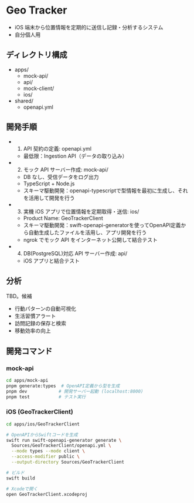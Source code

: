 # Geo Tracker

- iOS 端末から位置情報を定期的に送信し記録・分析するシステム
- 自分個人用

## ディレクトリ構成

- apps/
  - mock-api/
  - api/
  - mock-client/
  - ios/
- shared/
  - openapi.yml

## 開発手順

- 1. API 契約の定義: openapi.yml
  - 最低限：Ingestion API（データの取り込み）
- 2. モック API サーバー作成: mock-api/
  - DB なし、受信データをログ出力
  - TypeScript + Node.js
  - スキーマ駆動開発：openapi-typescriptで型情報を最初に生成し、それを活用して開発を行う
- 3. 実機 iOS アプリで位置情報を定期取得・送信: ios/
  - Product Name: GeoTrackerClient
  - スキーマ駆動開発：swift-openapi-generatorを使ってOpenAPI定義から自動生成したファイルを活用し、アプリ開発を行う
  - ngrok でモック API をインターネット公開して結合テスト
- 4. DB(PostgreSQL)対応 API サーバー作成: api/
  - iOS アプリと結合テスト

## 分析

TBD。候補

- 行動パターンの自動可視化
- 生活習慣アラート
- 訪問記録の保存と検索
- 移動効率の向上

## 開発コマンド

### mock-api

```bash
cd apps/mock-api
pnpm generate:types  # OpenAPI定義から型を生成
pnpm dev            # 開発サーバー起動 (localhost:8000)
pnpm test           # テスト実行
```

### iOS (GeoTrackerClient)

```bash
cd apps/ios/GeoTrackerClient

# OpenAPIからSwiftコードを生成
swift run swift-openapi-generator generate \
  Sources/GeoTrackerClient/openapi.yml \
  --mode types --mode client \
  --access-modifier public \
  --output-directory Sources/GeoTrackerClient

# ビルド
swift build

# Xcodeで開く
open GeoTrackerClient.xcodeproj
```
